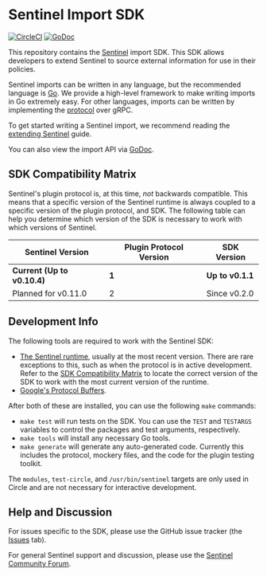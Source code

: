 # Sentinel Import SDK

[![CircleCI](https://circleci.com/gh/hashicorp/sentinel-sdk/tree/master.svg?style=svg)](https://circleci.com/gh/hashicorp/sentinel-sdk/tree/master)
[![GoDoc](https://godoc.org/github.com/hashicorp/sentinel-sdk?status.svg)](https://godoc.org/github.com/hashicorp/sentinel-sdk)

This repository contains the [Sentinel](https://www.hashicorp.com/sentinel)
import SDK. This SDK allows developers to extend Sentinel to source external
information for use in their policies.

Sentinel imports can be written in any language, but the recommended language is
[Go](https://golang.org/). We provide a high-level framework to make writing
imports in Go extremely easy. For other languages, imports can be written by
implementing the
[protocol](https://github.com/hashicorp/sentinel-sdk/blob/master/proto/import.proto)
over gRPC.

To get started writing a Sentinel import, we recommend reading the [extending
Sentinel](https://docs.hashicorp.com/sentinel/extending/dev) guide.

You can also view the import API via
[GoDoc](https://godoc.org/github.com/hashicorp/sentinel-sdk).

## SDK Compatibility Matrix

Sentinel's plugin protocol is, at this time, _not_ backwards compatible.  This
means that a specific version of the Sentinel runtime is always coupled to a
specific version of the plugin protocol, and SDK. The following table can help
you determine which version of the SDK is necessary to work with which versions
of Sentinel.

Sentinel Version|Plugin Protocol Version|SDK Version
-|-|-
**Current (Up to v0.10.4)**|**1**|**Up to v0.1.1**
Planned for v0.11.0|2|Since v0.2.0

## Development Info

The following tools are required to work with the Sentinel SDK:

* [The Sentinel runtime](https://docs.hashicorp.com/sentinel/downloads), usually
  at the most recent version. There are rare exceptions to this, such as when
  the protocol is in active development. Refer to the [SDK Compatibility
  Matrix](#sdk-compatibility-matrix) to locate the correct version of the SDK to
  work with the most current version of the runtime.
* [Google's Protocol
  Buffers](https://developers.google.com/protocol-buffers/docs/downloads).

After both of these are installed, you can use the following `make` commands:

* `make test` will run tests on the SDK. You can use the `TEST` and `TESTARGS`
  variables to control the packages and test arguments, respectively.
* `make tools` will install any necessary Go tools.
* `make generate` will generate any auto-generated code. Currently this includes
  the protocol, mockery files, and the code for the plugin testing toolkit.

The `modules`, `test-circle`, and `/usr/bin/sentinel` targets are only used in
Circle and are not necessary for interactive development.

## Help and Discussion

For issues specific to the SDK, please use the GitHub issue tracker (the
[Issues](https://github.com/hashicorp/sentinel-sdk/issues) tab).

For general Sentinel support and discussion, please use the [Sentinel Community
Forum](https://discuss.hashicorp.com/c/sentinel).
